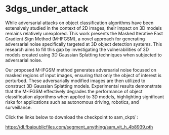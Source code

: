 # 3dgs_under_attack

While adversarial attacks on object classification algorithms have been
extensively studied in the context of 2D images, their impact on 3D models remains
relatively unexplored. This work presents the Masked Iterative Fast Gradient Sign
Method (M-IFGSM), a novel approach for generating adversarial noise specifically
targeted at 3D object detection systems. This research aims to fill this gap by
investigating the vulnerabilities of 3D models created using 3D Gaussian Splatting
techniques when subjected to adversarial noise.

Our proposed M-IFGSM method generates adversarial noise focused on masked
regions of input images, ensuring that only the object of interest is perturbed. These
adversarially modified images are then utilized to construct 3D Gaussian Splatting
models. Experimental results demonstrate that the M-IFGSM effectively degrades the
performance of object classification algorithms when applied to 3D models, highlighting
significant risks for applications such as autonomous driving, robotics, and surveillance.


Click the links below to download the checkpoint to sam_ckpt/ : 

https://dl.fbaipublicfiles.com/segment_anything/sam_vit_h_4b8939.pth
